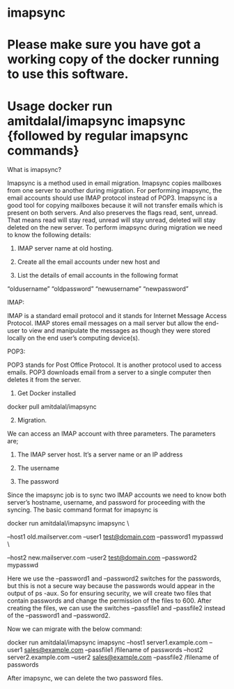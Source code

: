 # imapsync
#

# Please make sure you have got a working copy of the docker running to use this software.

# Usage docker run amitdalal/imapsync imapsync {followed by regular imapsync commands}


What is imapsync?

Imapsync is a method used in email migration. Imapsync copies mailboxes from one server to another during migration. 
For performing imapsync, the email accounts should use IMAP protocol instead of POP3. 
Imapsync is a good tool for copying mailboxes because it will not transfer emails which is present on both servers. 
And also preserves the flags read, sent, unread. That means read will stay read, unread will stay unread, deleted will stay deleted on the new server. 
To perform imapsync during migration we need to know the following details:

1) IMAP server name at old hosting.

2) Create all the email accounts under new host and

3) List the details of email accounts in the following format

“oldusername” “oldpassword” “newusername” “newpassword”

 

IMAP:

IMAP is a standard email protocol and it stands for Internet Message Access Protocol. 
IMAP stores email messages on a mail server but allow the end-user to view and manipulate the messages as though they were stored locally on the end user’s computing device(s).

 

POP3:

POP3 stands for Post Office Protocol. 
It is another protocol used to access emails. 
POP3 downloads email from a server to a single computer then deletes it from the server.

 

1) Get Docker installed

docker pull amitdalal/imapsync

 
2) Migration.

We can access an IMAP account with three parameters. The parameters are;

1) The IMAP server host. It’s a server name or an IP address

2) The username

3) The password

Since the imapsync job is to sync two IMAP accounts we need to know both server’s hostname, username, and password for proceeding with the syncing. 
The basic command format for imapsync is


docker run amitdalal/imapsync imapsync \

–host1 old.mailserver.com –user1 test@domain.com –password1 mypasswd \

–host2 new.mailserver.com –user2 test@domain.com –password2 mypasswd

Here we use the –password1 and –password2 switches for the passwords, 
but this is not a secure way because the passwords would appear in the output of ps -aux. 
So for ensuring security, we will create two files that contain passwords and change the permission of the files to 600. 
After creating the files, we can use the switches –passfile1 and –passfile2 instead of the –password1 and –password2.

Now we can migrate with the below command:

docker run amitdalal/imapsync imapsync –host1 server1.example.com –user1 sales@example.com –passfile1 /filename of passwords –host2 server2.example.com –user2 sales@example.com –passfile2 /filename of passwords

After imapsync, we can delete the two password files.